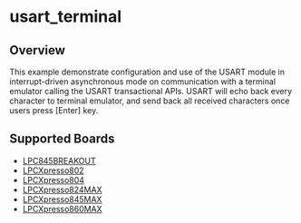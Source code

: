 # usart_terminal

## Overview
This example demonstrate configuration and use of the USART module in interrupt-driven 
asynchronous mode on communication with a terminal emulator calling the USART 
transactional APIs. USART will echo back every character to terminal emulator, and send
back all received characters once users press [Enter] key.

## Supported Boards
- [LPC845BREAKOUT](../../../_boards/lpc845breakout/driver_examples/usart/terminal/example_board_readme.md)
- [LPCXpresso802](../../../_boards/lpcxpresso802/driver_examples/usart/terminal/example_board_readme.md)
- [LPCXpresso804](../../../_boards/lpcxpresso804/driver_examples/usart/terminal/example_board_readme.md)
- [LPCXpresso824MAX](../../../_boards/lpcxpresso824max/driver_examples/usart/terminal/example_board_readme.md)
- [LPCXpresso845MAX](../../../_boards/lpcxpresso845max/driver_examples/usart/terminal/example_board_readme.md)
- [LPCXpresso860MAX](../../../_boards/lpcxpresso860max/driver_examples/usart/terminal/example_board_readme.md)
